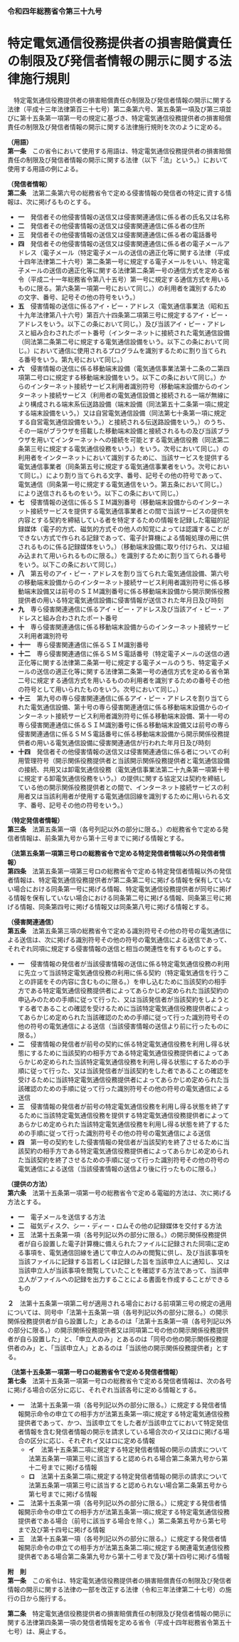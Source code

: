 ### 令和四年総務省令第三十九号  
# 特定電気通信役務提供者の損害賠償責任の制限及び発信者情報の開示に関する法律施行規則  
　特定電気通信役務提供者の損害賠償責任の制限及び発信者情報の開示に関する法律（平成十三年法律第百三十七号）第二条第六号、第五条第一項及び第三項並びに第十五条第一項第一号の規定に基づき、特定電気通信役務提供者の損害賠償責任の制限及び発信者情報の開示に関する法律施行規則を次のように定める。  
  
**（用語）**  
**第一条**　この省令において使用する用語は、特定電気通信役務提供者の損害賠償責任の制限及び発信者情報の開示に関する法律（以下「法」という。）において使用する用語の例による。  
  
**（発信者情報）**  
**第二条**　法第二条第六号の総務省令で定める侵害情報の発信者の特定に資する情報は、次に掲げるものとする。  
* **一**　発信者その他侵害情報の送信又は侵害関連通信に係る者の氏名又は名称  
* **二**　発信者その他侵害情報の送信又は侵害関連通信に係る者の住所  
* **三**　発信者その他侵害情報の送信又は侵害関連通信に係る者の電話番号  
* **四**　発信者その他侵害情報の送信又は侵害関連通信に係る者の電子メールアドレス（電子メール（特定電子メールの送信の適正化等に関する法律（平成十四年法律第二十六号）第二条第一号に規定する電子メールをいい、特定電子メールの送信の適正化等に関する法律第二条第一号の通信方式を定める省令（平成二十一年総務省令第八十五号）第一号に規定する通信方式を用いるものに限る。第六条第一項第一号において同じ。）の利用者を識別するための文字、番号、記号その他の符号をいう。）  
* **五**　侵害情報の送信に係るアイ・ピー・アドレス（電気通信事業法（昭和五十九年法律第八十六号）第百六十四条第二項第三号に規定するアイ・ピー・アドレスをいう。以下この条において同じ。）及び当該アイ・ピー・アドレスと組み合わされたポート番号（インターネットに接続された電気通信設備（同法第二条第二号に規定する電気通信設備をいう。以下この条において同じ。）において通信に使用されるプログラムを識別するために割り当てられる番号をいう。第九号において同じ。）  
* **六**　侵害情報の送信に係る移動端末設備（電気通信事業法第十二条の二第四項第二号ロに規定する移動端末設備をいう。以下この条において同じ。）からのインターネット接続サービス利用者識別符号（移動端末設備からのインターネット接続サービス（利用者の電気通信設備と接続される一端が無線により構成される端末系伝送路設備（端末設備（同法第五十二条第一項に規定する端末設備をいう。）又は自営電気通信設備（同法第七十条第一項に規定する自営電気通信設備をいう。）と接続される伝送路設備をいう。）のうち、その一端がブラウザを搭載した移動端末設備と接続されるもの及び当該ブラウザを用いてインターネットへの接続を可能とする電気通信役務（同法第二条第三号に規定する電気通信役務をいう。）をいう。次号において同じ。）の利用者をインターネットにおいて識別するために、当該サービスを提供する電気通信事業者（同条第五号に規定する電気通信事業者をいう。次号において同じ。）により割り当てられる文字、番号、記号その他の符号であって、電気通信（同条第一号に規定する電気通信をいう。第五条において同じ。）により送信されるものをいう。以下この条において同じ。）  
* **七**　侵害情報の送信に係るＳＩＭ識別番号（移動端末設備からのインターネット接続サービスを提供する電気通信事業者との間で当該サービスの提供を内容とする契約を締結している者を特定するための情報を記録した電磁的記録媒体（電子的方式、磁気的方式その他人の知覚によっては認識することができない方式で作られる記録であって、電子計算機による情報処理の用に供されるものに係る記録媒体をいう。）（移動端末設備に取り付けられ、又は組み込まれて用いられるものに限る。）を識別するために割り当てられる番号をいう。以下この条において同じ。）  
* **八**　第五号のアイ・ピー・アドレスを割り当てられた電気通信設備、第六号の移動端末設備からのインターネット接続サービス利用者識別符号に係る移動端末設備又は前号のＳＩＭ識別番号に係る移動端末設備から開示関係役務提供者の用いる特定電気通信設備に侵害情報が送信された年月日及び時刻  
* **九**　専ら侵害関連通信に係るアイ・ピー・アドレス及び当該アイ・ピー・アドレスと組み合わされたポート番号  
* **十**　専ら侵害関連通信に係る移動端末設備からのインターネット接続サービス利用者識別符号  
* **十一**　専ら侵害関連通信に係るＳＩＭ識別番号  
* **十二**　専ら侵害関連通信に係るＳＭＳ電話番号（特定電子メールの送信の適正化等に関する法律第二条第一号に規定する電子メールのうち、特定電子メールの送信の適正化等に関する法律第二条第一号の通信方式を定める省令第二号に規定する通信方式を用いるものの利用者を識別するための番号その他の符号として用いられたものをいう。次号において同じ。）  
* **十三**　第九号の専ら侵害関連通信に係るアイ・ピー・アドレスを割り当てられた電気通信設備、第十号の専ら侵害関連通信に係る移動端末設備からのインターネット接続サービス利用者識別符号に係る移動端末設備、第十一号の専ら侵害関連通信に係るＳＩＭ識別番号に係る移動端末設備又は前号の専ら侵害関連通信に係るＳＭＳ電話番号に係る移動端末設備から開示関係役務提供者の用いる電気通信設備に侵害関連通信が行われた年月日及び時刻  
* **十四**　発信者その他侵害情報の送信又は侵害関連通信に係る者についての利用管理符号（開示関係役務提供者と当該開示関係役務提供者と電気通信設備の接続、共用又は卸電気通信役務（電気通信事業法第二十九条第一項第十号に規定する卸電気通信役務をいう。）の提供に関する協定又は契約を締結している他の開示関係役務提供者との間で、インターネット接続サービスの利用者又は当該利用者が使用する電気通信回線を識別するために用いられる文字、番号、記号その他の符号をいう。）  
  
**（特定発信者情報）**  
**第三条**　法第五条第一項（各号列記以外の部分に限る。）の総務省令で定める発信者情報は、前条第九号から第十三号までに掲げる情報とする。  
  
**（法第五条第一項第三号ロの総務省令で定める特定発信者情報以外の発信者情報）**  
**第四条**　法第五条第一項第三号ロの総務省令で定める特定発信者情報以外の発信者情報は、特定電気通信役務提供者が第二条第二号に掲げる情報を保有していない場合における同条第一号に掲げる情報、特定電気通信役務提供者が同号に掲げる情報を保有していない場合における同条第二号に掲げる情報、同条第三号に掲げる情報、同条第四号に掲げる情報又は同条第八号に掲げる情報とする。  
  
**（侵害関連通信）**  
**第五条**　法第五条第三項の総務省令で定める識別符号その他の符号の電気通信による送信は、次に掲げる識別符号その他の符号の電気通信による送信であって、それぞれ同項に規定する侵害情報の送信と相当の関連性を有するものとする。  
* **一**　侵害情報の発信者が当該侵害情報の送信に係る特定電気通信役務の利用に先立って当該特定電気通信役務の利用に係る契約（特定電気通信を行うことの許諾をその内容に含むものに限る。）を申し込むために当該契約の相手方である特定電気通信役務提供者によってあらかじめ定められた当該契約の申込みのための手順に従って行った、又は当該発信者が当該契約をしようとする者であることの確認を受けるために当該特定電気通信役務提供者によってあらかじめ定められた当該確認のための手順に従って行った識別符号その他の符号の電気通信による送信（当該侵害情報の送信より前に行ったものに限る。）  
* **二**　侵害情報の発信者が前号の契約に係る特定電気通信役務を利用し得る状態にするために当該契約の相手方である特定電気通信役務提供者によってあらかじめ定められた当該特定電気通信役務を利用し得る状態にするための手順に従って行った、又は当該発信者が当該契約をした者であることの確認を受けるために当該特定電気通信役務提供者によってあらかじめ定められた当該確認のための手順に従って行った識別符号その他の符号の電気通信による送信  
* **三**　侵害情報の発信者が前号の特定電気通信役務を利用し得る状態を終了するために当該特定電気通信役務を提供する特定電気通信役務提供者によってあらかじめ定められた当該特定電気通信役務を利用し得る状態を終了するための手順に従って行った識別符号その他の符号の電気通信による送信  
* **四**　第一号の契約をした侵害情報の発信者が当該契約を終了させるために当該契約の相手方である特定電気通信役務提供者によってあらかじめ定められた当該契約を終了させるための手順に従って行った識別符号その他の符号の電気通信による送信（当該侵害情報の送信より後に行ったものに限る。）  
  
**（提供の方法）**  
**第六条**　法第十五条第一項第一号の総務省令で定める電磁的方法は、次に掲げる方法とする。  
* **一**　電子メールを送信する方法  
* **二**　磁気ディスク、シー・ディー・ロムその他の記録媒体を交付する方法  
* **三**　法第十五条第一項（各号列記以外の部分に限る。）の開示関係役務提供者が自ら設置した電子計算機に備えられたファイルに記録された同項に定める事項を、電気通信回線を通じて申立人のみの閲覧に供し、及び当該事項を当該ファイルに記録する旨若しくは記録した旨を当該申立人に通知し、又は当該申立人が当該事項を閲覧していたことを確認する方法であって、当該申立人がファイルへの記録を出力することによる書面を作成することができるもの  
  
**２**　法第十五条第一項第二号が適用される場合における前項第三号の規定の適用については、同号中「法第十五条第一項（各号列記以外の部分に限る。）の開示関係役務提供者が自ら設置した」とあるのは「法第十五条第一項（各号列記以外の部分に限る。）の開示関係役務提供者又は同項第二号の他の開示関係役務提供者が自ら設置した」と、「申立人のみ」とあるのは「同号の他の開示関係役務提供者のみ」と、「当該申立人」とあるのは「当該他の開示関係役務提供者」とする。  
  
**（法第十五条第一項第一号ロの総務省令で定める発信者情報）**  
**第七条**　法第十五条第一項第一号ロの総務省令で定める発信者情報は、次の各号に掲げる場合の区分に応じ、それぞれ当該各号に定める情報とする。  
* **一**　法第十五条第一項（各号列記以外の部分に限る。）に規定する発信者情報開示命令の申立ての相手方が法第五条第一項に規定する特定電気通信役務提供者であって、かつ、当該申立てをした者が当該申立てにおいて特定発信者情報を含む発信者情報の開示を請求している場合次のイ又はロに掲げる場合の区分に応じ、それぞれイ又はロに定める情報  
	* **イ**　法第十五条第二項に規定する特定発信者情報の開示の請求について法第五条第一項第三号に該当すると認められる場合第二条第九号から第十二号までに掲げる情報  
	* **ロ**　法第十五条第二項に規定する特定発信者情報の開示の請求について法第五条第一項第三号に該当すると認められない場合第二条第五号から第七号までに掲げる情報  
* **二**　法第十五条第一項（各号列記以外の部分に限る。）に規定する発信者情報開示命令の申立ての相手方が法第五条第一項に規定する特定電気通信役務提供者である場合（前号に該当する場合を除く。）第二条第五号から第七号まで及び第十四号に掲げる情報  
* **三**　法第十五条第一項（各号列記以外の部分に限る。）に規定する発信者情報開示命令の申立ての相手方が法第五条第二項に規定する関連電気通信役務提供者である場合第二条第九号から第十二号まで及び第十四号に掲げる情報  
  
**附　則**  
**第一条**　この省令は、特定電気通信役務提供者の損害賠償責任の制限及び発信者情報の開示に関する法律の一部を改正する法律（令和三年法律第二十七号）の施行の日から施行する。  
  
**第二条**　特定電気通信役務提供者の損害賠償責任の制限及び発信者情報の開示に関する法律第四条第一項の発信者情報を定める省令（平成十四年総務省令第五十七号）は、廃止する。  
  
